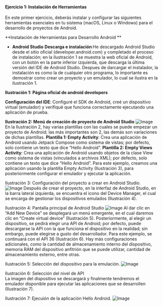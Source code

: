 #### **Ejercicio 1: Instalación de Herramientas**
En este primer ejercicio, deberás instalar y configurar las siguientes herramientas esenciales en tu sistema (macOS, Linux o Windows) para el desarrollo de proyectos de Android.

**Instalación de Herramientas para Desarrollo Android **
- **Android Studio**
**Descarga e instalación**:He descargado Android Studio desde el sitio oficial (developer.android.com) y completado el proceso de instalación; en la ilustración 1 se muestra la web oficial de Android, con un botón en la parte inferior izquierda, que descarga la última versión del IDE de Android Studio. 
Despues de darcargar el instalador, la instalación es como la de cualquier otro programa, lo importante es demostrar como crear un proyecto y un emulador, lo cual se ilustra en la ilustración 1. 

**Ilustración 1: Página oficial de android developers**
	
   **Configuración del IDE**: Configuré el SDK de Android, creé un dispositivo virtual (emulador) y verifiqué que funciona correctamente ejecutando una aplicación de prueba. 

   **Ilustración 2: Menú de creación de proyecto de Android Studio**
   ![Image](https://github.com/user-attachments/assets/8ccca8c8-8608-422b-a12d-da730cda0c8f)
En la Ilustración 2, hay varias plantillas con las cuales se puede empezar un proyecto de Android; las más importantes son 2, las demás son variaciones de dichas plantillas. 
**Plantilla 1: Empty Activity**: Crea una aplicación de Android usando Jetpack Compose como sistema de vistas; por defecto, solo contiene un texto que dice “Hello Android”. 
**Plantilla 2: Empty Views Activity**: Crea una aplicación de Android usando objetos de la clase View como sistema de vistas (vinculados a archivos XML); por defecto, solo contiene un texto que dice “Hello Android”. 
Para este ejemplo, creamos una aplicación usando la plantilla Empty Activity (Ilustración 3), para posteriormente configurar el emulador y ejecutar la aplicación. 

Ilustración 3: Configuración del proyecto a crear en Android Studio. 
![Image](https://github.com/user-attachments/assets/c8bd67b6-8edc-4c24-b2a2-a6b07f3b735e)
Después de crear el proyecto, en la interfaz de Android Studio, en la barra lateral izquierda, se encuentra el icono del Device Manager, el cual se encarga de gestionar los dispositivos emulados (Ilustración 4). 


Ilustración 4: Pantalla principal de Android Studio 
![Image](https://github.com/user-attachments/assets/64de3013-229f-4218-b125-bf9568b2aa84)
Al dar clic en “Add New Device” se desplegará un menú emergente, en el cual daremos clic en “Create virtual device” (Ilustración 5). Posteriormente, al elegir un dispositivo, se pedirá elegir una API de Android; por defecto, puede descargarse la API con la que funciona el dispositivo en la realidad; sin embargo, puede elegirse a gusto del desarrollador. Para este ejemplo, se continuará con el API 36 (Ilustración 6). 
Hay más configuraciones adicionales, como la cantidad de almacenamiento interno del dispositivo, memoria RAM del dispositivo anfitrión que se puede utilizar, cantidad de almacenamiento externo, entre otras. 


Ilustración 5: Selección del dispositivo para la emulación. 
![Image](https://github.com/user-attachments/assets/8a65737c-8c90-463e-8fb9-06e050a4e627)

Ilustración 	6: 	Selección 	del 	nivel 	de 	API  
La imagen del dispositivo se descargará y finalmente tendremos el emulador disponible para ejecutar las aplicaciones que se desarrollen (Ilustración 7). 


Ilustración 7: Ejecuión de la aplicación Hello Android. 
![Image](https://github.com/user-attachments/assets/7d89d3d1-4d64-46ca-99e8-1d234e8fe3c2)

